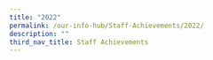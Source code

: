 ```yaml
---
title: "2022"
permalink: /our-info-hub/Staff-Achievements/2022/
description: ""
third_nav_title: Staff Achievements
---
```

